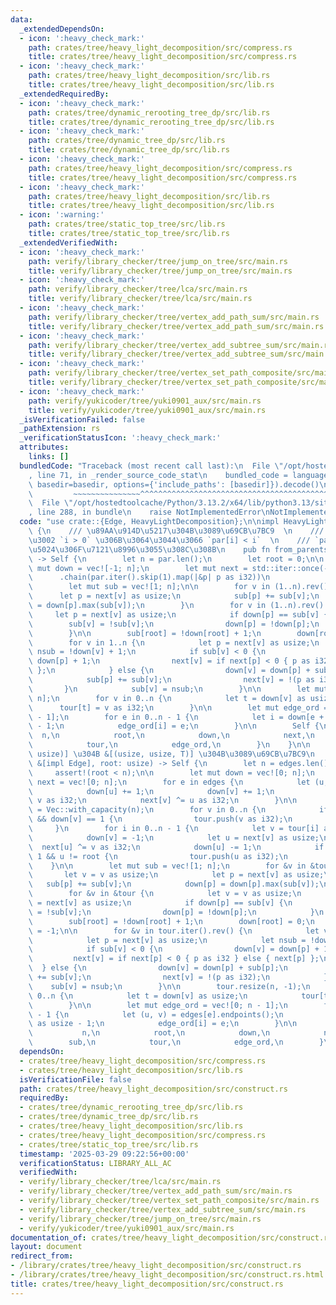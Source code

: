 ```yaml
---
data:
  _extendedDependsOn:
  - icon: ':heavy_check_mark:'
    path: crates/tree/heavy_light_decomposition/src/compress.rs
    title: crates/tree/heavy_light_decomposition/src/compress.rs
  - icon: ':heavy_check_mark:'
    path: crates/tree/heavy_light_decomposition/src/lib.rs
    title: crates/tree/heavy_light_decomposition/src/lib.rs
  _extendedRequiredBy:
  - icon: ':heavy_check_mark:'
    path: crates/tree/dynamic_rerooting_tree_dp/src/lib.rs
    title: crates/tree/dynamic_rerooting_tree_dp/src/lib.rs
  - icon: ':heavy_check_mark:'
    path: crates/tree/dynamic_tree_dp/src/lib.rs
    title: crates/tree/dynamic_tree_dp/src/lib.rs
  - icon: ':heavy_check_mark:'
    path: crates/tree/heavy_light_decomposition/src/compress.rs
    title: crates/tree/heavy_light_decomposition/src/compress.rs
  - icon: ':heavy_check_mark:'
    path: crates/tree/heavy_light_decomposition/src/lib.rs
    title: crates/tree/heavy_light_decomposition/src/lib.rs
  - icon: ':warning:'
    path: crates/tree/static_top_tree/src/lib.rs
    title: crates/tree/static_top_tree/src/lib.rs
  _extendedVerifiedWith:
  - icon: ':heavy_check_mark:'
    path: verify/library_checker/tree/jump_on_tree/src/main.rs
    title: verify/library_checker/tree/jump_on_tree/src/main.rs
  - icon: ':heavy_check_mark:'
    path: verify/library_checker/tree/lca/src/main.rs
    title: verify/library_checker/tree/lca/src/main.rs
  - icon: ':heavy_check_mark:'
    path: verify/library_checker/tree/vertex_add_path_sum/src/main.rs
    title: verify/library_checker/tree/vertex_add_path_sum/src/main.rs
  - icon: ':heavy_check_mark:'
    path: verify/library_checker/tree/vertex_add_subtree_sum/src/main.rs
    title: verify/library_checker/tree/vertex_add_subtree_sum/src/main.rs
  - icon: ':heavy_check_mark:'
    path: verify/library_checker/tree/vertex_set_path_composite/src/main.rs
    title: verify/library_checker/tree/vertex_set_path_composite/src/main.rs
  - icon: ':heavy_check_mark:'
    path: verify/yukicoder/tree/yuki0901_aux/src/main.rs
    title: verify/yukicoder/tree/yuki0901_aux/src/main.rs
  _isVerificationFailed: false
  _pathExtension: rs
  _verificationStatusIcon: ':heavy_check_mark:'
  attributes:
    links: []
  bundledCode: "Traceback (most recent call last):\n  File \"/opt/hostedtoolcache/Python/3.13.2/x64/lib/python3.13/site-packages/onlinejudge_verify/documentation/build.py\"\
    , line 71, in _render_source_code_stat\n    bundled_code = language.bundle(stat.path,\
    \ basedir=basedir, options={'include_paths': [basedir]}).decode()\n          \
    \         ~~~~~~~~~~~~~~~^^^^^^^^^^^^^^^^^^^^^^^^^^^^^^^^^^^^^^^^^^^^^^^^^^^^^^^^^^^^^^^^^^\n\
    \  File \"/opt/hostedtoolcache/Python/3.13.2/x64/lib/python3.13/site-packages/onlinejudge_verify/languages/rust.py\"\
    , line 288, in bundle\n    raise NotImplementedError\nNotImplementedError\n"
  code: "use crate::{Edge, HeavyLightDecomposition};\n\nimpl HeavyLightDecomposition\
    \ {\n    /// \u89AA\u914D\u5217\u304B\u3089\u69CB\u7BC9  \n    /// `0` \u304C\u6839\
    \u3002 `i > 0` \u306B\u3064\u3044\u3066 `par[i] < i`  \n    /// `par[0]` \u306E\
    \u5024\u306F\u7121\u8996\u3055\u308C\u308B\n    pub fn from_parents(par: &[usize])\
    \ -> Self {\n        let n = par.len();\n        let root = 0;\n\n        let\
    \ mut down = vec![-1; n];\n        let mut next = std::iter::once(-1)\n      \
    \      .chain(par.iter().skip(1).map(|&p| p as i32))\n            .collect::<Vec<_>>();\n\
    \        let mut sub = vec![1; n];\n\n        for v in (1..n).rev() {\n      \
    \      let p = next[v] as usize;\n            sub[p] += sub[v];\n            down[p]\
    \ = down[p].max(sub[v]);\n        }\n        for v in (1..n).rev() {\n       \
    \     let p = next[v] as usize;\n            if down[p] == sub[v] {\n        \
    \        sub[v] = !sub[v];\n                down[p] = !down[p];\n            }\n\
    \        }\n\n        sub[root] = !down[root] + 1;\n        down[root] = 0;\n\n\
    \        for v in 1..n {\n            let p = next[v] as usize;\n            let\
    \ nsub = !down[v] + 1;\n            if sub[v] < 0 {\n                down[v] =\
    \ down[p] + 1;\n                next[v] = if next[p] < 0 { p as i32 } else { next[p]\
    \ };\n            } else {\n                down[v] = down[p] + sub[p];\n    \
    \            sub[p] += sub[v];\n                next[v] = !(p as i32);\n     \
    \       }\n            sub[v] = nsub;\n        }\n\n        let mut tour = vec![-1;\
    \ n];\n        for v in 0..n {\n            let t = down[v] as usize;\n      \
    \      tour[t] = v as i32;\n        }\n\n        let mut edge_ord = vec![0; n\
    \ - 1];\n        for e in 0..n - 1 {\n            let i = down[e + 1] as usize\
    \ - 1;\n            edge_ord[i] = e;\n        }\n\n        Self {\n          \
    \  n,\n            root,\n            down,\n            next,\n            sub,\n\
    \            tour,\n            edge_ord,\n        }\n    }\n\n    /// &[(usize,\
    \ usize)] \u304B &[(usize, usize, T)] \u304B\u3089\u69CB\u7BC9\n    pub fn from_edges(edges:\
    \ &[impl Edge], root: usize) -> Self {\n        let n = edges.len() + 1;\n   \
    \     assert!(root < n);\n\n        let mut down = vec![0; n];\n        let mut\
    \ next = vec![0; n];\n        for e in edges {\n            let (u, v) = e.endpoints();\n\
    \            down[u] += 1;\n            down[v] += 1;\n            next[u] ^=\
    \ v as i32;\n            next[v] ^= u as i32;\n        }\n\n        let mut tour\
    \ = Vec::with_capacity(n);\n        for v in 0..n {\n            if v != root\
    \ && down[v] == 1 {\n                tour.push(v as i32);\n            }\n   \
    \     }\n        for i in 0..n - 1 {\n            let v = tour[i] as usize;\n\
    \            down[v] = -1;\n            let u = next[v] as usize;\n          \
    \  next[u] ^= v as i32;\n            down[u] -= 1;\n            if down[u] ==\
    \ 1 && u != root {\n                tour.push(u as i32);\n            }\n    \
    \    }\n\n        let mut sub = vec![1; n];\n        for &v in &tour {\n     \
    \       let v = v as usize;\n            let p = next[v] as usize;\n         \
    \   sub[p] += sub[v];\n            down[p] = down[p].max(sub[v]);\n        }\n\
    \        for &v in &tour {\n            let v = v as usize;\n            let p\
    \ = next[v] as usize;\n            if down[p] == sub[v] {\n                sub[v]\
    \ = !sub[v];\n                down[p] = !down[p];\n            }\n        }\n\n\
    \        sub[root] = !down[root] + 1;\n        down[root] = 0;\n        next[root]\
    \ = -1;\n\n        for &v in tour.iter().rev() {\n            let v = v as usize;\n\
    \            let p = next[v] as usize;\n            let nsub = !down[v] + 1;\n\
    \            if sub[v] < 0 {\n                down[v] = down[p] + 1;\n       \
    \         next[v] = if next[p] < 0 { p as i32 } else { next[p] };\n          \
    \  } else {\n                down[v] = down[p] + sub[p];\n                sub[p]\
    \ += sub[v];\n                next[v] = !(p as i32);\n            }\n        \
    \    sub[v] = nsub;\n        }\n\n        tour.resize(n, -1);\n        for v in\
    \ 0..n {\n            let t = down[v] as usize;\n            tour[t] = v as i32;\n\
    \        }\n\n        let mut edge_ord = vec![0; n - 1];\n        for e in 0..n\
    \ - 1 {\n            let (u, v) = edges[e].endpoints();\n            let i = down[u].max(down[v])\
    \ as usize - 1;\n            edge_ord[i] = e;\n        }\n\n        Self {\n \
    \           n,\n            root,\n            down,\n            next,\n    \
    \        sub,\n            tour,\n            edge_ord,\n        }\n    }\n}\n"
  dependsOn:
  - crates/tree/heavy_light_decomposition/src/compress.rs
  - crates/tree/heavy_light_decomposition/src/lib.rs
  isVerificationFile: false
  path: crates/tree/heavy_light_decomposition/src/construct.rs
  requiredBy:
  - crates/tree/dynamic_rerooting_tree_dp/src/lib.rs
  - crates/tree/dynamic_tree_dp/src/lib.rs
  - crates/tree/heavy_light_decomposition/src/lib.rs
  - crates/tree/heavy_light_decomposition/src/compress.rs
  - crates/tree/static_top_tree/src/lib.rs
  timestamp: '2025-03-29 09:22:56+00:00'
  verificationStatus: LIBRARY_ALL_AC
  verifiedWith:
  - verify/library_checker/tree/lca/src/main.rs
  - verify/library_checker/tree/vertex_add_path_sum/src/main.rs
  - verify/library_checker/tree/vertex_set_path_composite/src/main.rs
  - verify/library_checker/tree/vertex_add_subtree_sum/src/main.rs
  - verify/library_checker/tree/jump_on_tree/src/main.rs
  - verify/yukicoder/tree/yuki0901_aux/src/main.rs
documentation_of: crates/tree/heavy_light_decomposition/src/construct.rs
layout: document
redirect_from:
- /library/crates/tree/heavy_light_decomposition/src/construct.rs
- /library/crates/tree/heavy_light_decomposition/src/construct.rs.html
title: crates/tree/heavy_light_decomposition/src/construct.rs
---
```

